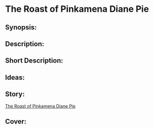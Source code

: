 # The Roast of Pinkamena Diane Pie

## Synopsis:


## Description:


## Short Description:


## Ideas:


## Story:
[The Roast of Pinkamena Diane Pie](./the-roast-of-pinkamena-diane-pie.md)

## Cover:
